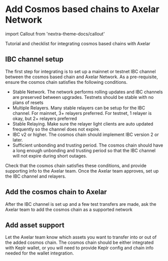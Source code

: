 # Add Cosmos based chains to Axelar Network

import Callout from 'nextra-theme-docs/callout'

Tutorial and checklist for integrating cosmos based chains with Axelar

## IBC channel setup

The first step for integrating is to set up a mainnet or testnet IBC channel between the cosmos based chain and Axelar Network. As a pre-requisite, ensure the cosmos chain satisfies the following conditions.

- Stable Network. The network performs rolling updates and IBC channels are preserved between upgrades. Testnets should be stable with no plans of resets
- Multiple Relayers. Many stable relayers can be setup for the IBC channel. For mainnet, 3+ relayers preferred. For testnet, 1 relayer is okay, but 2+ relayers preferred
- Stable Relaying. Make sure the relayer light clients are auto updated frequently so the channel does not expire.
- IBC v2 or higher. The cosmos chain should implement IBC version 2 or later.
- Sufficient unbonding and trusting period. The cosmos chain should have a long enough unbonding and trusting period so that the IBC channel will not expire during short outages.

Check that the cosmos chain satisfies these conditions, and provide supporting info to the Axelar team. Once the Axelar team approves, set up the IBC channel and relayers.

## Add the cosmos chain to Axelar

After the IBC channel is set up and a few test transfers are made, ask the Axelar team to add the cosmos chain as a supported network

## Add asset support

Let the Axelar team know which assets you want to transfer into or out of the added cosmos chain. The cosmos chain should be either integrated with Keplr wallet, or you will need to provide Keplr config and chain info needed for the wallet integration.

